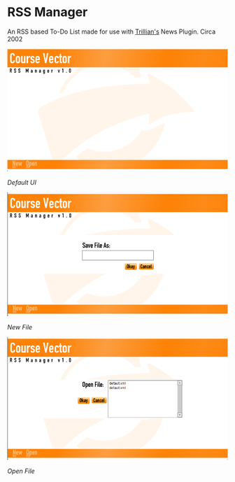 # RSS Manager
An RSS based To-Do List made for use with [Trillian's](https://trillian.im/) News Plugin. Circa 2002

![Default UI](/assets/screenshot1.png)

*Default UI*

![New FIle](/assets/screenshot2.png)

*New File*

![Open File](/assets/screenshot3.png)

*Open File*